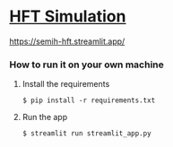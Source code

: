 # [HFT Simulation](https://semih-hft.streamlit.app/)

https://semih-hft.streamlit.app/

### How to run it on your own machine

1. Install the requirements

   ```
   $ pip install -r requirements.txt
   ```

2. Run the app

   ```
   $ streamlit run streamlit_app.py
   ```

